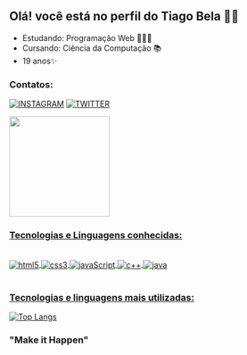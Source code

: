 ## Olá! você está no perfil do Tiago Bela 👋🏽
- Estudando: Programação Web 👨🏽‍💻
- Cursando: Ciência da Computação 📚
- 19 anos✨
### Contatos:
[![INSTAGRAM](https://img.shields.io/badge/Instagram-E4405F?style=for-the-badge&logo=instagram&logoColor=white)](https://www.instagram.com/tiagobella.05/)
[![TWITTER](https://img.shields.io/badge/Twitter-1DA1F2?style=for-the-badge&logo=twitter&logoColor=white)](https://twitter.com/wtftsb_)
<div>
    <a href="https://github.com/tiago-sb">
    <img height="180em" src="https://github-readme-stats.vercel.app/api?username=tiago-sb&show_icons=true&theme=gruvbox"/>
</div>

### Tecnologias e Linguagens conhecidas:

<div style="display: inline_block"><br/>
    <img align="center" alt="html5" src="https://img.shields.io/badge/HTML5-E34F26?style=for-the-badge&logo=html5&logoColor=white">
    <img align="center" alt="css3" src="https://img.shields.io/badge/CSS3-1572B6?style=for-the-badge&logo=css3&logoColor=white">
    <img align="center" alt="javaScript" src="https://img.shields.io/badge/JavaScript-F7DF1E?style=for-the-badge&logo=javascript&logoColor=black">
    <img align="center" alt="c++" src="https://img.shields.io/badge/C%2B%2B-00599C?style=for-the-badge&logo=c%2B%2B&logoColor=white">
    <img align="center" alt="java" src="https://img.shields.io/badge/Java-ED8B00?style=for-the-badge&logo=java&logoColor=white">
</div><br/>

### Tecnologias e linguagens mais utilizadas:

[![Top Langs](https://github-readme-stats.vercel.app/api/top-langs/?username=tiago-sb)](https://github.com/tiago-sb/github-readme-stats)

### "Make it Happen"

